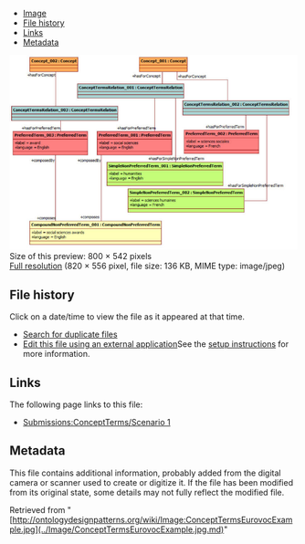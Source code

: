 * [Image](../Image/ConceptTermsEurovocExample.jpg.md#file)
* [File history](../Image/ConceptTermsEurovocExample.jpg.md#filehistory)
* [Links](../Image/ConceptTermsEurovocExample.jpg.md#filelinks)
* [Metadata](../Image/ConceptTermsEurovocExample.jpg.md#metadata)

[![Image:ConceptTermsEurovocExample.jpg](../images/thumb/9/9e/ConceptTermsEurovocExample.jpg/800px-ConceptTermsEurovocExample.jpg)](../images/9/9e/ConceptTermsEurovocExample.jpg)  
Size of this preview: 800 × 542 pixels  
[Full resolution](../images/9/9e/ConceptTermsEurovocExample.jpg)‎ (820 × 556 pixel, file size: 136 KB, MIME type: image/jpeg)

## File history

Click on a date/time to view the file as it appeared at that time.



  
* [Search for duplicate files](http://ontologydesignpatterns.org/wiki/Special:FileDuplicateSearch/ConceptTermsEurovocExample.jpg "Special:FileDuplicateSearch/ConceptTermsEurovocExample.jpg")
* [Edit this file using an external application](http://ontologydesignpatterns.org/wiki/index.php?title=Image:ConceptTermsEurovocExample.jpg&action=edit&externaledit=true&mode=file "Image:ConceptTermsEurovocExample.jpg")See the [setup instructions](http://www.mediawiki.org/wiki/Manual:External_editors "http://www.mediawiki.org/wiki/Manual:External_editors") for more information.

## Links



The following page links to this file:


* [Submissions:ConceptTerms/Scenario 1](../Submissions/ConceptTerms/Scenario_1.md "Submissions:ConceptTerms/Scenario 1")

## Metadata


This file contains additional information, probably added from the digital camera or scanner used to create or digitize it.
If the file has been modified from its original state, some details may not fully reflect the modified file.




Retrieved from "[http://ontologydesignpatterns.org/wiki/Image:ConceptTermsEurovocExample.jpg](../Image/ConceptTermsEurovocExample.jpg.md)"